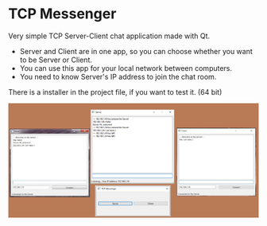# TCP Messenger
 Very simple TCP Server-Client chat application made with Qt. 
 
 - Server and Client are in one app, so you can choose whether you want to be Server or Client.
 - You can use this app for your local network between computers.
 - You need to know Server's IP address to join the chat room.
 
 There is a installer in the project file, if you want to test it. (64 bit)
 
 ![ScreenShot](/Screenshot.png)
